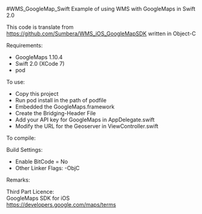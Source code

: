 #WMS_GoogleMap_Swift
Example of using WMS with GoogleMaps in Swift 2.0

This code is translate from https://github.com/Sumbera/WMS_iOS_GoogleMapSDK written in Object-C


Requirements:

- GoogleMaps 1.10.4
- Swift 2.0 (XCode 7)
- pod


To use:

- Copy this project
- Run pod install in the path of podfile
- Embedded the GoogleMaps.framework
- Create the Bridging-Header File
- Add your API key for GoogleMaps in AppDelegate.swift
- Modify the URL for the Geoserver in ViewController.swift

To compile:

Build Settings:
- Enable BitCode = No
- Other Linker Flags: -ObjC


Remarks:


Third Part Licence:<br>
GoogleMaps SDK for iOS <br>https://developers.google.com/maps/terms
